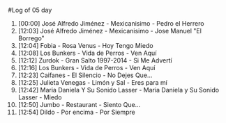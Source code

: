 #Log of 05 day

1. [00:00] José Alfredo Jiménez - Mexicanisimo - Pedro el Herrero
1. [12:03] José Alfredo Jiménez - Mexicanisimo - Jose Manuel "El Borrego"
1. [12:04] Fobia - Rosa Venus - Hoy Tengo Miedo
1. [12:08] Los Bunkers - Vida de Perros - Ven Aquí
1. [12:12] Zurdok - Gran Salto 1997-2014 - Si Me Advertí
1. [12:16] Los Bunkers - Vida de Perros - Ven Aquí
1. [12:23] Caifanes - El Silencio - No Dejes Que...
1. [12:25] Julieta Venegas - Limón y Sal - Eres para mí
1. [12:42] Maria Daniela Y Su Sonido Lasser - Maria Daniela y Su Sonido Lasser - Miedo
1. [12:50] Jumbo - Restaurant - Siento Que...
1. [12:54] Dildo - Por encima - Por Siempre
